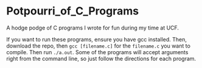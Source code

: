 # Potpourri_of_C_Programs
A hodge podge of C programs I wrote for fun during my time at UCF.

If you want to run these programs, ensure you have gcc installed. Then, download the repo, then ```gcc [filename.c]``` for the ```filename.c``` you want to compile. Then run ```./a.out```. Some of the programs will accept arguments right from the command line, so just follow the directions for each program.
